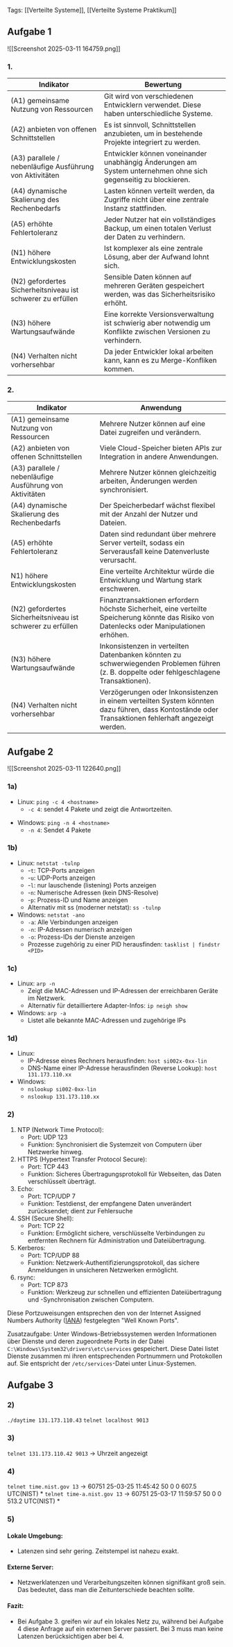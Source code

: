 Tags: [[Verteilte Systeme]], [[Verteilte Systeme Praktikum]]

## Aufgabe 1


![[Screenshot 2025-03-11 164759.png]]

### 1.

| **Indikator**                                               | **Bewertung**                                                                                                   |
| ----------------------------------------------------------- | --------------------------------------------------------------------------------------------------------------- |
| (A1) gemeinsame Nutzung von Ressourcen                      | Git wird von verschiedenen Entwicklern verwendet. Diese haben unterschiedliche Systeme.                         |
| (A2) anbieten von offenen Schnittstellen                    | Es ist sinnvoll, Schnittstellen anzubieten, um in bestehende Projekte integriert zu werden.                     |
| (A3) parallele / nebenläufige Ausführung von Aktivitäten    | Entwickler können voneinander unabhängig Änderungen am System unternehmen ohne  sich gegenseitig zu blockieren. |
| (A4) dynamische Skalierung des Rechenbedarfs                | Lasten können verteilt werden, da Zugriffe nicht über eine zentrale Instanz stattfinden.                        |
| (A5) erhöhte Fehlertoleranz                                 | Jeder Nutzer hat ein vollständiges Backup, um einen totalen Verlust der Daten zu verhindern.                    |
| (N1) höhere Entwicklungskosten                              | Ist komplexer als eine zentrale Lösung, aber der Aufwand lohnt sich.                                            |
| (N2) gefordertes Sicherheitsniveau ist schwerer zu erfüllen | Sensible Daten können auf mehreren Geräten gespeichert werden, was das Sicherheitsrisiko erhöht.                |
| (N3) höhere Wartungsaufwände                                | Eine korrekte Versionsverwaltung ist schwierig aber notwendig um Konflikte zwischen Versionen zu verhindern.    |
| (N4) Verhalten nicht vorhersehbar                           | Da jeder Entwickler lokal arbeiten kann, kann es zu Merge-Konfliken kommen.                                     |

### 2.

| **Indikator**                                               | **Anwendung**                                                                                                                                      |
| ----------------------------------------------------------- | -------------------------------------------------------------------------------------------------------------------------------------------------- |
| (A1) gemeinsame Nutzung von Ressourcen                      | Mehrere Nutzer können auf eine Datei zugreifen und verändern.                                                                                      |
| (A2) anbieten von offenen Schnittstellen                    | Viele Cloud-Speicher bieten APIs zur Integration in andere Anwendungen.                                                                            |
| (A3) parallele / nebenläufige Ausführung von Aktivitäten    | Mehrere Nutzer können gleichzeitig arbeiten, Änderungen werden synchronisiert.                                                                     |
| (A4) dynamische Skalierung des Rechenbedarfs                | Der Speicherbedarf wächst flexibel mit der Anzahl der Nutzer und Dateien.                                                                          |
| (A5) erhöhte Fehlertoleranz                                 | Daten sind redundant über mehrere Server verteilt, sodass ein Serverausfall keine Datenverluste verursacht.                                        |
| N1) höhere Entwicklungskosten                               | Eine verteilte Architektur würde die Entwicklung und Wartung stark erschweren.                                                                     |
| (N2) gefordertes Sicherheitsniveau ist schwerer zu erfüllen | Finanztransaktionen erfordern höchste Sicherheit, eine verteilte Speicherung könnte das Risiko von Datenlecks oder Manipulationen erhöhen.         |
| (N3) höhere Wartungsaufwände                                | Inkonsistenzen in verteilten Datenbanken könnten zu schwerwiegenden Problemen führen (z. B. doppelte oder fehlgeschlagene Transaktionen).          |
| (N4) Verhalten nicht vorhersehbar                           | Verzögerungen oder Inkonsistenzen in einem verteilten System könnten dazu führen, dass Kontostände oder Transaktionen fehlerhaft angezeigt werden. |

## Aufgabe 2

![[Screenshot 2025-03-11 122640.png]]

### 1a)
+ Linux: `ping -c 4 <hostname>`
	- `-c 4`: sendet 4 Pakete und zeigt die Antwortzeiten.
- Windows: `ping -n 4 <hostname>`
	- `-n 4`: Sendet 4 Pakete

### 1b)
- Linux: `netstat -tulnp`
	- -`t`: TCP-Ports anzeigen
	- -`u`: UDP-Ports anzeigen
	- -`l`: nur lauschende (listening) Ports anzeigen
	- -`n`: Numerische Adressen (kein DNS-Resolve)
	- -`p`: Prozess-ID und Name anzeigen
	- Alternativ mit ss (moderner netstat): `ss -tulnp`
- Windows: `netstat -ano`
	- `-a`: Alle Verbindungen anzeigen
	- `-n`: IP-Adressen numerisch anzeigen
	- `-o`: Prozess-IDs der Dienste anzeigen
	- Prozesse zugehörig zu einer PID herausfinden: `tasklist | findstr <PID>` 

### 1c)
- Linux: `arp -n`
	- Zeigt die MAC-Adressen und IP-Adressen der erreichbaren Geräte im Netzwerk.
	- Alternativ für detailliertere Adapter-Infos: `ip neigh show`
- Windows: `arp -a`
	- Listet alle bekannte MAC-Adressen und zugehörige IPs

### 1d)
- Linux:
	- IP-Adresse eines Rechners herausfinden: `host si002x-0xx-lin`
	- DNS-Name einer IP-Adresse herausfinden (Reverse Lookup): `host 131.173.110.xx`
- Windows:
	- `nslookup si002-0xx-lin`
	- `nslookup 131.173.110.xx`

### 2)
1. NTP (Network Time Protocol):
	- Port: UDP 123
	- Funktion: Synchronisiert die Systemzeit von Computern über Netzwerke hinweg.
2. HTTPS (Hypertext Transfer Protocol Secure):
	- Port: TCP 443
	- Funktion: Sicheres Übertragungsprotokoll für Webseiten, das Daten verschlüsselt überträgt.
3. Echo:
	- Port: TCP/UDP 7
	- Funktion: Testdienst, der empfangene Daten unverändert zurücksendet; dient zur Fehlersuche
4. SSH (Secure Shell):
	- Port: TCP 22
	- Funktion: Ermöglicht sichere, verschlüsselte Verbindungen zu entfernten Rechnern für Administration und Dateiübertragung.
5. Kerberos:
	- Port: TCP/UDP 88
	- Funktion: Netzwerk-Authentifizierungsprotokoll, das sichere Anmeldungen in unsicheren Netzwerken ermöglicht.
6. rsync:
	- Port: TCP 873
	- Funktion: Werkzeug zur schnellen und effizienten Dateiübertragung und -Synchronisation zwischen Computern.

Diese Portzuweisungen entsprechen den von der Internet Assigned Numbers Authority ([IANA](https://www.iana.org/assignments/service-names-port-numbers/service-names-port-numbers.xhtml?&page=1)) festgelegten "Well Known Ports".

Zusatzaufgabe:
Unter Windows-Betriebssystemen werden Informationen über Dienste und deren zugeordnete Ports in der Datei `C:\Windows\System32\drivers\etc\services` gespeichert. Diese Datei listet Dienste zusammen mi ihren entsprechenden Portnummern und Protokollen auf. Sie entspricht der `/etc/services`-Datei unter Linux-Systemen.

## Aufgabe 3

### 2)
`./daytime 131.173.110.43`
`telnet localhost 9013`

### 3)
`telnet 131.173.110.42 9013` -> Uhrzeit angezeigt

### 4)
`telnet time.nist.gov 13` -> 60751 25-03-25 11:45:42 50 0 0 607.5 UTC(NIST) *
`telnet time-a.nist.gov 13` -> 60751 25-03-17 11:59:57 50 0 0 513.2 UTC(NIST) *

### 5)
#### Lokale Umgebung:
+ Latenzen sind sehr gering. Zeitstempel ist nahezu exakt.

#### Externe Server:
+ Netzwerklatenzen und Verarbeitungszeiten können signifikant groß sein. Das bedeutet, dass man die Zeitunterschiede beachten sollte.

#### Fazit:
+ Bei Aufgabe 3. greifen wir auf ein lokales Netz zu, während bei Aufgabe 4 diese Anfrage auf ein externen Server passiert. Bei 3 muss man keine Latenzen berücksichtigen aber bei 4. 